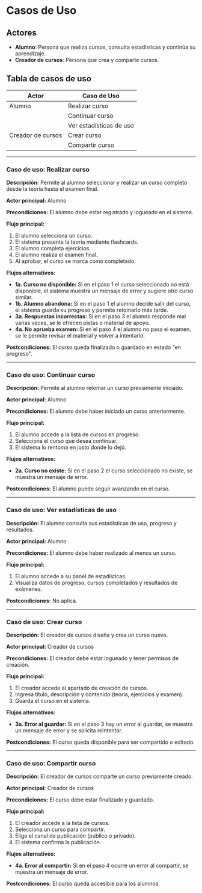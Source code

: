 # Casos de Uso

## Actores
- **Alumno**: Persona que realiza cursos, consulta estadísticas y continúa su aprendizaje.
- **Creador de cursos**: Persona que crea y comparte cursos.

## Tabla de casos de uso

| Actor             | Caso de Uso                  |
|-------------------|------------------------------|
| Alumno            | Realizar curso               |
|                   | Continuar curso              |
|                   | Ver estadísticas de uso      |
| Creador de cursos | Crear curso                  |
|                   | Compartir curso              |

---

### Caso de uso: Realizar curso
**Descripción:** Permite al alumno seleccionar y realizar un curso completo desde la teoría hasta el examen final.

**Actor principal:** Alumno

**Precondiciones:** El alumno debe estar registrado y logueado en el sistema.

**Flujo principal:**
1. El alumno selecciona un curso.
2. El sistema presenta la teoría mediante flashcards.
3. El alumno completa ejercicios.
4. El alumno realiza el examen final.
5. Al aprobar, el curso se marca como completado.

**Flujos alternativos:**
- **1a. Curso no disponible:** Si en el paso 1 el curso seleccionado no está disponible, el sistema muestra un mensaje de error y sugiere otro curso similar.
- **1b. Alumno abandona:** Si en el paso 1 el alumno decide salir del curso, el sistema guarda su progreso y permite retomarlo más tarde.
- **3a. Respuestas incorrectas:** Si en el paso 3 el alumno responde mal varias veces, se le ofrecen pistas o material de apoyo.
- **4a. No aprueba examen:** Si en el paso 4 el alumno no pasa el examen, se le permite revisar el material y volver a intentarlo.

**Postcondiciones:** El curso queda finalizado o guardado en estado "en progreso".

---

### Caso de uso: Continuar curso
**Descripción:** Permite al alumno retomar un curso previamente iniciado.

**Actor principal:** Alumno

**Precondiciones:** El alumno debe haber iniciado un curso anteriormente.

**Flujo principal:**
1. El alumno accede a la lista de cursos en progreso.
2. Selecciona el curso que desea continuar.
3. El sistema lo rentoma en justo donde lo dejó.

**Flujos alternativos:**
- **2a. Curso no existe:** Si en el paso 2 el curso seleccionado no existe, se muestra un mensaje de error.

**Postcondiciones:** El alumno puede seguir avanzando en el curso.

---

### Caso de uso: Ver estadísticas de uso
**Descripción:** El alumno consulta sus estadísticas de uso, progreso y resultados.

**Actor principal:** Alumno

**Precondiciones:** El alumno debe haber realizado al menos un curso.

**Flujo principal:**
1. El alumno accede a su panel de estadísticas.
2. Visualiza datos de progreso, cursos completados y resultados de exámenes.

**Postcondiciones:** No aplica.

---

### Caso de uso: Crear curso
**Descripción:** El creador de cursos diseña y crea un curso nuevo.

**Actor principal:** Creador de cursos

**Precondiciones:** El creador debe estar logueado y tener permisos de creación.

**Flujo principal:**
1. El creador accede al apartado de creación de cursos.
2. Ingresa título, descripción y contenido (teoría, ejercicios y examen).
3. Guarda el curso en el sistema.

**Flujos alternativos:**
- **3a. Error al guardar:** Si en el paso 3 hay un error al guardar, se muestra un mensaje de error y se solicita reintentar.

**Postcondiciones:** El curso queda disponible para ser compartido o editado.

---

### Caso de uso: Compartir curso
**Descripción:** El creador de cursos comparte un curso previamente creado.

**Actor principal:** Creador de cursos

**Precondiciones:** El curso debe estar finalizado y guardado.

**Flujo principal:**
1. El creador accede a la lista de cursos.
2. Selecciona un curso para compartir.
3. Elige el canal de publicación (público o privado).
4. El sistema confirma la publicación.

**Flujos alternativos:**
- **4a. Error al compartir:** Si en el paso 4 ocurre un error al compartir, se muestra un mensaje de error.

**Postcondiciones:** El curso queda accesible para los alumnos.
